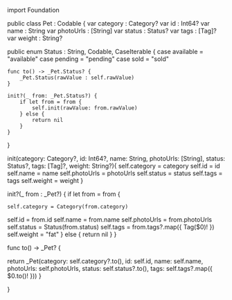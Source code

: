 import Foundation


public class Pet  : Codable {
var category : Category?
var id : Int64?
var name : String
var photoUrls : [String]
var status : Status?
var tags : [Tag]?
var weight : String?

public enum Status : String, Codable, CaseIterable {
    case available = "available"
case pending = "pending"
case sold = "sold"

    func to() -> _Pet.Status? {
        _Pet.Status(rawValue : self.rawValue)
    }

    init?(_ from: _Pet.Status?) {
        if let from = from {
            self.init(rawValue: from.rawValue)
        } else {
            return nil
        }
    }

}

init(category: Category?, id: Int64?, name: String, photoUrls: [String], status: Status?, tags: [Tag]?, weight: String?){
self.category = category
self.id = id
self.name = name
self.photoUrls = photoUrls
self.status = status
self.tags = tags
self.weight = weight
}

init?(_ from : _Pet?) {
    if let from = from {

    self.category = Category(from.category)
self.id = from.id
self.name = from.name
self.photoUrls = from.photoUrls
self.status = Status(from.status)
self.tags = from.tags?.map({ Tag($0)! })
self.weight = "fat"
    } else {
    return nil
    }
}

func to() -> _Pet? {

return _Pet(category: self.category?.to(), id: self.id, name: self.name, photoUrls: self.photoUrls, status: self.status?.to(), tags: self.tags?.map({ $0.to()! }))
}

}
